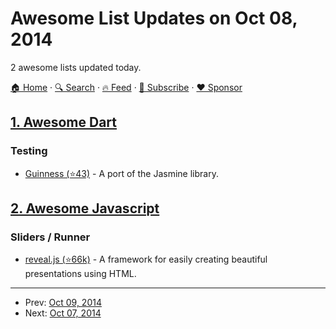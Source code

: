 # Awesome List Updates on Oct 08, 2014

2 awesome lists updated today.

[🏠 Home](/README.md) · [🔍 Search](https://www.trackawesomelist.com/search/) · [🔥 Feed](https://www.trackawesomelist.com/rss.xml) · [📮 Subscribe](https://trackawesomelist.us17.list-manage.com/subscribe?u=d2f0117aa829c83a63ec63c2f&id=36a103854c) · [❤️  Sponsor](https://github.com/sponsors/theowenyoung)



## [1. Awesome Dart](/content/yissachar/awesome-dart/README.md)

### Testing

*   [Guinness (⭐43)](https://github.com/vsavkin/guinness) - A port of the Jasmine library.

## [2. Awesome Javascript](/content/sorrycc/awesome-javascript/README.md)

### Sliders / Runner

*   [reveal.js (⭐66k)](https://github.com/hakimel/reveal.js) - A framework for easily creating beautiful presentations using HTML.

---

- Prev: [Oct 09, 2014](/content/2014/10/09/README.md)
- Next: [Oct 07, 2014](/content/2014/10/07/README.md)